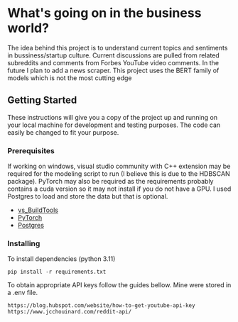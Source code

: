 # What's going on in the business world?

The idea behind this project is to understand current topics and sentiments in bussiness/startup culture. 
Current discussions are pulled from related subreddits and comments from Forbes YouTube video comments.
In the future I plan to add a news scraper. This project uses the BERT family of models which is not the most cutting edge 



## Getting Started

These instructions will give you a copy of the project up and running on
your local machine for development and testing purposes. 
The code can easily be changed to fit your purpose.

### Prerequisites

If working on windows, visual studio community with C++ extension may be required for the modeling script to run (I believe this is due to the HDBSCAN package).
PyTorch may also be required as the requirements probably contains a cuda version so it may not install if you do not have a GPU.
I used Postgres to load and store the data but that is optional.

- [vs_BuildTools](https://visualstudio.microsoft.com/downloads/?q=build+tools)
- [PyTorch](https://pytorch.org/get-started/locally/)
- [Postgres](https://www.postgresql.org/download/)

### Installing

To install dependencies (python 3.11)

    pip install -r requirements.txt

To obtain appropriate API keys follow the guides bellow. Mine were stored in a .env file.

    https://blog.hubspot.com/website/how-to-get-youtube-api-key
    https://www.jcchouinard.com/reddit-api/



